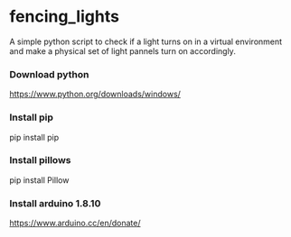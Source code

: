 # fencing_lights
A simple python script to check if a light turns on in a virtual environment and make a physical set of light pannels turn on accordingly.

### Download python
https://www.python.org/downloads/windows/

### Install pip
pip install pip

### Install pillows
pip install Pillow

### Install arduino 1.8.10
https://www.arduino.cc/en/donate/


